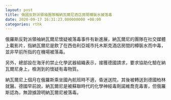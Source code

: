 ```yaml
---
layout: post
title: 俄國反對派領袖團隊稱納瓦爾尼酒店房間樽裝水被落毒
date: 2020-09-17 16:31:23.000000000 +08:00
categories: rthk
---
```


俄羅斯反對派領袖納瓦爾尼懷疑被落毒事件有新進展，納瓦爾尼的團隊在社交媒體上載影片，指納瓦爾尼是飲了在西伯利亞城市托木斯克酒店房間的樽裝水而中毒，並非早前所指的在機場被落毒。

另外，總部設在海牙的禁止化學武器組織表示，接獲德國請求，要求協助化驗在納瓦爾尼身上，檢測到的懷疑有毒物質。

納瓦爾尼上個月在俄羅斯乘坐國內航班時不適，昏迷送院，其後被轉送到德國柏林就醫。德國早前說，納瓦爾尼是被蘇聯時代的化學神經毒劑諾維喬克毒害，但俄羅斯認為，無證據證明納瓦爾尼被落毒。
